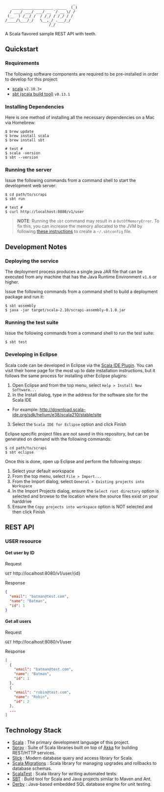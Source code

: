 ```
                               _ 
   ___________________ _____  (_)
  / ___/ ___/ ___/ __ `/ __ \/ / 
 (__  ) /__/ /  / /_/ / /_/ / /  
/____/\___/_/   \__,_/ .___/_/   
                    /_/          
```

A Scala flavored sample REST API with teeth.

## Quickstart

### Requirements

The following software components are required to be pre-installed in order to develop for this project:

* [scala](http://www.scala-lang.org/) `v2.10.3+`
* [sbt (scala build tool)](http://www.scala-sbt.org/) `v0.13.1`

### Installing Dependencies

Here is one method of installing all the necessary dependencies on a Mac via Homebrew:

    $ brew update
    $ brew install scala
    $ brew install sbt
    
    # test #
    $ scala -version
    $ sbt --version

### Running the server

Issue the following commands from a command shell to start the development web server:

    $ cd path/to/scrapi
    $ sbt run
    
    # test #
    $ curl http://localhost:8080/v1/user

> **NOTE**: Running the `sbt` command may result in a `OutOfMemoryError`. To fix this, you can increase the memory allocated to the JVM by following [these instructions](http://suhinini.me/2012/07/16/error-during-sbt-execution-java-lang-outofmemoryerror-permgen-space/) to create a `~/.sbtconfig` file.

## Development Notes

### Deploying the service

The deployment process produces a single java JAR file that can be executed from any machine that has the Java Runtime Environment `v1.6` or higher.

Issue the following commands from a command shell to build a deployment package and run it:

    $ sbt assembly
    $ java -jar target/scala-2.10/scrapi-assembly-0.1.0.jar

### Running the test suite

Issue the following commands from a command shell to run the test suite:

    $ sbt test

### Developing in Eclipse

Scala code can be developed in Eclipse via the [Scala IDE Plugin](http://scala-ide.org/download/current.html). You can visit their home page for the most up to date installation instructions, but it follows the same process for installing other Eclipse plugins:

1. Open Eclipse and from the top menu, select `Help > Install New Software...`
2. In the Install dialog, type in the address for the software site for the Scala IDE
  * For example: http://download.scala-ide.org/sdk/helium/e38/scala210/stable/site
3. Select the `Scala IDE for Eclipse` option and click Finish

Eclipse specific project files are not saved in this repository, but can be generated on demand with the following commands:

    $ cd path/to/scrapi
    $ sbt eclipse
    
Once this is done, open up Eclipse and perform the following steps:

1. Select your default workspace
2. From the top menu, select `File > Import...`
3. From the Import dialog, select `General > Existing projects into Workspace`
4. In the Import Projects dialog, ensure the `Select root directory` option is selected and browse to the location where the source files exist on your harddrive
5. Ensure the `Copy projects into workspace` option is NOT selected and then click Finish

## REST API

### USER resource

#### Get user by ID

Request

`GET` http://localhost:8080/v1/user/{id}

Response

```json
{
  "email": "batman@test.com",
  "name": "Batman",
  "id": 1
}
```

#### Get all users

Request

`GET` http://localhost:8080/v1/user

Response

```json
[
  {
    "email": "batman@test.com",
    "name": "Batman",
    "id": 1
  },
  {
    "email": "robin@test.com",
    "name": "Robin",
    "id": 2
  },
  ...
]
```

## Technology Stack

* [Scala](http://www.scala-lang.org/) : The primary development language of this project.  
* [Spray](http://spray.io/) : Suite of Scala libraries built on top of [Akka](http://akka.io/) for building REST/HTTP services.
* [Slick](http://slick.typesafe.com/) : Modern database query and access library for Scala.
* [Scala Migrations](https://code.google.com/p/scala-migrations/) : Scala library for managing upgrades and rollbacks to database schemas.
* [ScalaTest](http://www.scalatest.org/) : Scala library for writing automated tests.
* [SBT](http://www.scala-sbt.org/) : Build tool for Scala and Java projects similar to Maven and Ant.
* [Derby](http://www.sqlite.org) : Java-based embedded SQL database engine for unit testing.
